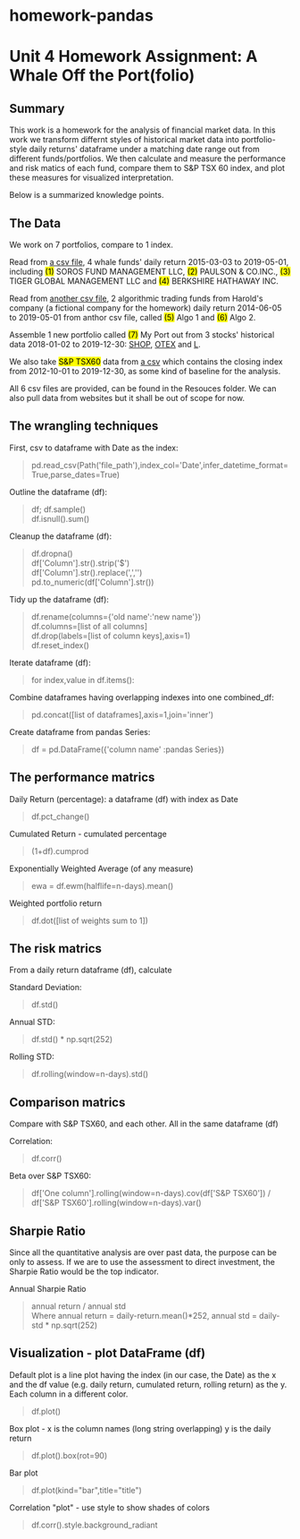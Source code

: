 # homework-pandas
# Unit 4 Homework Assignment: A Whale Off the Port(folio)

## Summary

This work is a homework for the analysis of financial market data. In this work we transform differnt styles of historical market data into portfolio-style daily returns' dataframe under a matching date range out from different funds/portfolios. We then calculate and measure the performance and risk matics of each fund, compare them to S&P TSX 60 index, and plot these measures for visualized interpretation.

Below is a summarized knowledge points.

## The Data

We work on 7 portfolios, compare to 1 index.

Read from [a csv file](Resources/whale_returns.csv), 4 whale funds' daily return 2015-03-03 to 2019-05-01, including <mark>(1)</mark> SOROS FUND MANAGEMENT LLC, <mark>(2)</mark> PAULSON & CO.INC., <mark>(3)</mark> TIGER GLOBAL MANAGEMENT LLC and <mark>(4)</mark> BERKSHIRE HATHAWAY INC. 

Read from [another csv file](Resources/algo_returns.csv), 2 algorithmic trading funds from Harold's company (a fictional company for the homework) daily return 2014-06-05 to 2019-05-01 from anthor csv file, called <mark>(5)</mark> Algo 1 and <mark>(6)</mark> Algo 2. 

Assemble 1 new portfolio called <mark>(7)</mark> My Port out from 3 stocks' historical data 2018-01-02 to 2019-12-30: [SHOP](Resources/shop_historical.csv), [OTEX](Resources/otex_historical.csv) and [L](Resources/l_historical.csv). 

We also take <mark>S&P TSX60</mark> data from [a csv](Resources/sp_tsx_history.csv) which contains the closing index from 2012-10-01 to 2019-12-30, as some kind of baseline for the analysis.

All 6 csv files are provided, can be found in the Resouces folder. We can also pull data from websites but it shall be out of scope for now.

## The wrangling techniques

First, csv to dataframe with Date as the index: 
>    pd.read_csv(Path('file_path'),index_col='Date',infer_datetime_format=True,parse_dates=True)

Outline the dataframe (df): 
>    df; df.sample()\
>    df.isnull().sum() 

Cleanup the dataframe (df): 
>    df.dropna() \
>    df['Column'].str().strip('$')\
>    df['Column'].str().replace(',','')\
>    pd.to_numeric(df['Column'].str())
    
Tidy up the dataframe (df):
>    df.rename(columns={'old name':'new name'})\
>    df.columns=[list of all columns]\
>    df.drop(labels=[list of column keys],axis=1)\
>   df.reset_index()
    
Iterate dataframe (df):
>    for index,value in df.items():
    
Combine dataframes having overlapping indexes into one combined_df:
>    pd.concat([list of dataframes],axis=1,join='inner')
    
Create dataframe from pandas Series:
>    df = pd.DataFrame({'column name' :pandas Series})

## The performance matrics

Daily Return (percentage): a dataframe (df) with index as Date
>   df.pct_change()

Cumulated Return - cumulated percentage
>   (1+df).cumprod 

Exponentially Weighted Average (of any measure)
>   ewa = df.ewm(halflife=n-days).mean()

Weighted portfolio return
>   df.dot([list of weights sum to 1])

## The risk matrics

From a daily return dataframe (df), calculate

Standard Deviation:
>   df.std()

Annual STD:
>   df.std() * np.sqrt(252)

Rolling STD:
>   df.rolling(window=n-days).std()

## Comparison matrics

Compare with S&P TSX60, and each other. All in the same dataframe (df)

Correlation:
>   df.corr()

Beta over S&P TSX60:
>   df['One column'].rolling(window=n-days).cov(df['S&P TSX60']) / df['S&P TSX60'].rolling(window=n-days).var()

## Sharpie Ratio

Since all the quantitative analysis are over past data, the purpose can be only to assess. If we are to use the assessment to direct investment, the Sharpie Ratio would be the top indicator.

Annual Sharpie Ratio
>   annual return / annual std\
Where annual return = daily-return.mean()*252, annual std = daily-std * np.sqrt(252)


## Visualization - plot DataFrame (df)

Default plot is a line plot having the index (in our case, the Date) as the x and the df value (e.g. daily return, cumulated return, rolling return) as the y. Each column in a different color.
>   df.plot()

Box plot - x is the column names (long string overlapping) y is the daily return
>   df.plot().box(rot=90)

Bar plot
>   df.plot(kind="bar",title="title")

Correlation "plot" - use style to show shades of colors
>   df.corr().style.background_radiant
